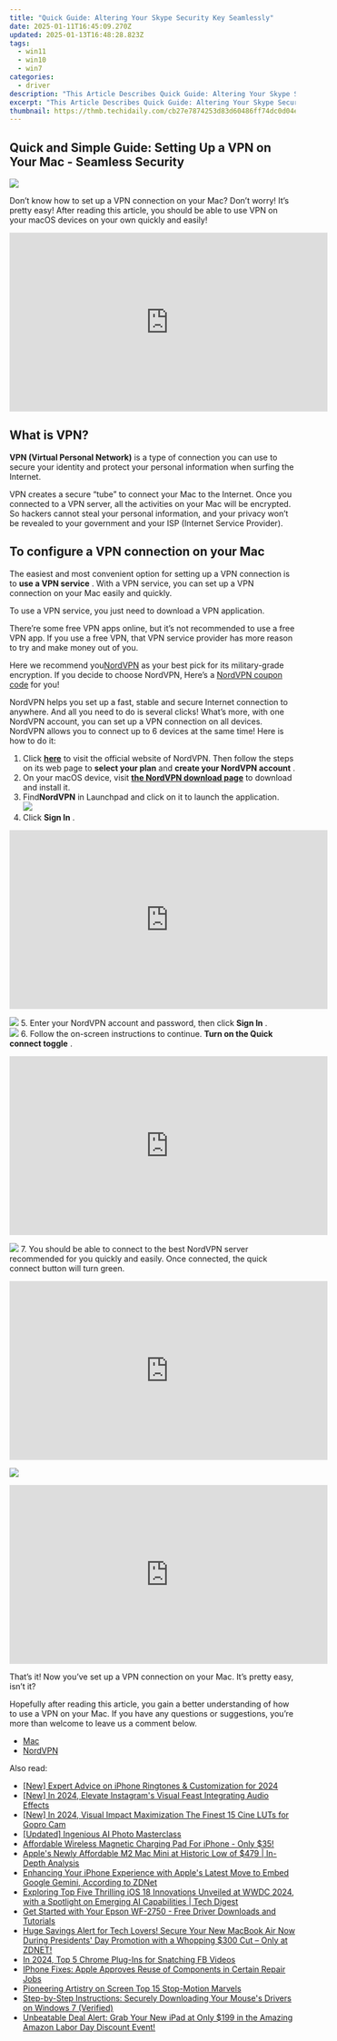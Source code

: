 ```yaml
---
title: "Quick Guide: Altering Your Skype Security Key Seamlessly"
date: 2025-01-11T16:45:09.270Z
updated: 2025-01-13T16:48:28.823Z
tags:
  - win11
  - win10
  - win7
categories:
  - driver
description: "This Article Describes Quick Guide: Altering Your Skype Security Key Seamlessly"
excerpt: "This Article Describes Quick Guide: Altering Your Skype Security Key Seamlessly"
thumbnail: https://thmb.techidaily.com/cb27e7874253d83d60486ff74dc0d04ef8e6496832a11808222a923437ed8a5b.jpg
---
```


## Quick and Simple Guide: Setting Up a VPN on Your Mac - Seamless Security

![](https://images.drivereasy.com/wp-content/uploads/2019/01/Snap919.png)

 Don’t know how to set up a VPN connection on your Mac? Don’t worry! It’s pretty easy! After reading this article, you should be able to use VPN on your macOS devices on your own quickly and easily!

<!-- affiliate ads begin -->
<iframe width="560" height="315" src="https://www.youtube.com/embed/nWu29cqFjZA?si=TNZyCbPq68PQ0JIb" title="YouTube video player" frameborder="0" allow="accelerometer; autoplay; clipboard-write; encrypted-media; gyroscope; picture-in-picture; web-share" referrerpolicy="strict-origin-when-cross-origin" allowfullscreen></iframe>
<!-- affiliate ads end -->

## What is VPN?

**VPN (Virtual Personal Network)**   is a type of connection you can use to secure your identity and protect your personal information when surfing the Internet.

 VPN creates a secure “tube” to connect your Mac to the Internet. Once you connected to a VPN server, all the activities on your Mac will be encrypted. So hackers cannot steal your personal information, and your privacy won’t be revealed to your government and your ISP (Internet Service Provider).

## To configure a VPN connection on your Mac

 The easiest and most convenient option for setting up a VPN connection is to **use a VPN service** .  With a VPN service, you can set up a VPN connection on your Mac easily and quickly.

To use a VPN service, you just need to download a VPN application.

 There’re some free VPN apps online, but it’s not recommended to use a free VPN app. If you use a free VPN, that VPN service provider has more reason to try and make money out of you.

 Here we recommend you[NordVPN](https://tools.techidaily.com/drivereasy/download/) as your best pick for its military-grade encryption. If you decide to choose NordVPN, Here’s a [NordVPN coupon code](https://tools.techidaily.com/drivereasy/download/) for you!

 NordVPN helps you set up a fast, stable and secure Internet connection to anywhere. And all you need to do is several clicks! What’s more, with one NordVPN account, you can set up a VPN connection on all devices. NordVPN allows you to connect up to 6 devices at the same time! Here is how to do it:

1. Click **[here](https://tools.techidaily.com/drivereasy/download/)**  to visit the official website of NordVPN. Then follow the steps on its web page to **select your plan**   and **create your NordVPN account** .
2. On your macOS device, visit **[the NordVPN download page](https://nordvpn.com/download/mac/)**  to download and install it.
3. Find**NordVPN** in Launchpad and click on it to launch the application.  
![](https://images.drivereasy.com/wp-content/uploads/2019/01/snap000357.png)
4. Click **Sign In**  .  

<!-- affiliate ads begin -->
<iframe width="560" height="315" src="https://www.youtube.com/embed/htnQWyEOCgc?si=fy86hi8_hTtbWAnw" title="YouTube video player" frameborder="0" allow="accelerometer; autoplay; clipboard-write; encrypted-media; gyroscope; picture-in-picture; web-share" referrerpolicy="strict-origin-when-cross-origin" allowfullscreen></iframe>
<!-- affiliate ads end -->

![](https://images.drivereasy.com/wp-content/uploads/2019/01/snap000379.png)
5. Enter your NordVPN account and password, then click **Sign In**  .  
![](https://images.drivereasy.com/wp-content/uploads/2019/01/snap000380.png)
6. Follow the on-screen instructions to continue. **Turn on the Quick connect toggle**  .  

<!-- affiliate ads begin -->
<iframe width="560" height="315" src="https://www.youtube.com/embed/793ViIxl4tI?si=DDBkjPlPX5bZ-f1Y" title="YouTube video player" frameborder="0" allow="accelerometer; autoplay; clipboard-write; encrypted-media; gyroscope; picture-in-picture; web-share" referrerpolicy="strict-origin-when-cross-origin" allowfullscreen></iframe>
<!-- affiliate ads end -->

![](https://images.drivereasy.com/wp-content/uploads/2019/01/snap000381.png)
7. You should be able to connect to the best NordVPN server recommended for you quickly and easily. Once connected, the quick connect button will turn green.  

<!-- affiliate ads begin -->
<iframe width="560" height="315" src="https://www.youtube.com/embed/Jng92DT1n_Y?si=EdMRoNAFi0Q6mP7G" title="YouTube video player" frameborder="0" allow="accelerometer; autoplay; clipboard-write; encrypted-media; gyroscope; picture-in-picture; web-share" referrerpolicy="strict-origin-when-cross-origin" allowfullscreen></iframe>
<!-- affiliate ads end -->

![](https://images.drivereasy.com/wp-content/uploads/2019/01/snap000382.png)

<!-- affiliate ads begin -->
<iframe width="560" height="315" src="https://www.youtube.com/embed/K7fATC_lI7o?si=UFotPJqflDRZr-mv" title="YouTube video player" frameborder="0" allow="accelerometer; autoplay; clipboard-write; encrypted-media; gyroscope; picture-in-picture; web-share" referrerpolicy="strict-origin-when-cross-origin" allowfullscreen></iframe>
<!-- affiliate ads end -->

 That’s it! Now you’ve set up a VPN connection on your Mac. It’s pretty easy, isn’t it?

 Hopefully after reading this article, you gain a better understanding of how to use a VPN on your Mac. If you have any questions or suggestions, you’re more than welcome to leave us a comment below.

* [Mac](https://tools.techidaily.com/drivereasy/download/)
* [NordVPN](https://tools.techidaily.com/drivereasy/download/)

<ins class="adsbygoogle"
     style="display:block"
     data-ad-format="autorelaxed"
     data-ad-client="ca-pub-7571918770474297"
     data-ad-slot="1223367746"></ins>

<ins class="adsbygoogle"
     style="display:block"
     data-ad-client="ca-pub-7571918770474297"
     data-ad-slot="8358498916"
     data-ad-format="auto"
     data-full-width-responsive="true"></ins>

<span class="atpl-alsoreadstyle">Also read:</span>
<div><ul>
<li><a href="https://fox-helps.techidaily.com/new-expert-advice-on-iphone-ringtones-and-customization-for-2024/"><u>[New] Expert Advice on iPhone Ringtones & Customization for 2024</u></a></li>
<li><a href="https://instagram-video-files.techidaily.com/new-in-2024-elevate-instagrams-visual-feast-integrating-audio-effects/"><u>[New] In 2024, Elevate Instagram's Visual Feast Integrating Audio Effects</u></a></li>
<li><a href="https://fox-links.techidaily.com/new-in-2024-visual-impact-maximization-the-finest-15-cine-luts-for-gopro-cam/"><u>[New] In 2024, Visual Impact Maximization The Finest 15 Cine LUTs for Gopro Cam</u></a></li>
<li><a href="https://article-files.techidaily.com/updated-ingenious-ai-photo-masterclass/"><u>[Updated] Ingenious AI Photo Masterclass</u></a></li>
<li><a href="https://tech-haven.techidaily.com/affordable-wireless-magnetic-charging-pad-for-iphone-only-35/"><u>Affordable Wireless Magnetic Charging Pad For iPhone - Only $35!</u></a></li>
<li><a href="https://tech-haven.techidaily.com/apples-newly-affordable-m2-mac-mini-at-historic-low-of-479-in-depth-analysis/"><u>Apple's Newly Affordable M2 Mac Mini at Historic Low of $479 | In-Depth Analysis</u></a></li>
<li><a href="https://tech-haven.techidaily.com/enhancing-your-iphone-experience-with-apples-latest-move-to-embed-google-gemini-according-to-zdnet/"><u>Enhancing Your iPhone Experience with Apple's Latest Move to Embed Google Gemini, According to ZDNet</u></a></li>
<li><a href="https://tech-haven.techidaily.com/exploring-top-five-thrilling-ios-18-innovations-unveiled-at-wwdc-2024-with-a-spotlight-on-emerging-ai-capabilities-tech-digest/"><u>Exploring Top Five Thrilling iOS 18 Innovations Unveiled at WWDC 2024, with a Spotlight on Emerging AI Capabilities | Tech Digest</u></a></li>
<li><a href="https://win-dash.techidaily.com/get-started-with-your-epson-wf-2750-free-driver-downloads-and-tutorials/"><u>Get Started with Your Epson WF-2750 - Free Driver Downloads and Tutorials</u></a></li>
<li><a href="https://tech-haven.techidaily.com/huge-savings-alert-for-tech-lovers-secure-your-new-macbook-air-now-during-presidents-day-promotion-with-a-whopping-300-cut-only-at-zdnet/"><u>Huge Savings Alert for Tech Lovers! Secure Your New MacBook Air Now During Presidents' Day Promotion with a Whopping $300 Cut – Only at ZDNET!</u></a></li>
<li><a href="https://facebook-video-content.techidaily.com/in-2024-top-5-chrome-plug-ins-for-snatching-fb-videos/"><u>In 2024, Top 5 Chrome Plug-Ins for Snatching FB Videos</u></a></li>
<li><a href="https://tech-haven.techidaily.com/iphone-fixes-apple-approves-reuse-of-components-in-certain-repair-jobs/"><u>IPhone Fixes: Apple Approves Reuse of Components in Certain Repair Jobs</u></a></li>
<li><a href="https://fox-blue.techidaily.com/pioneering-artistry-on-screen-top-15-stop-motion-marvels/"><u>Pioneering Artistry on Screen Top 15 Stop-Motion Marvels</u></a></li>
<li><a href="https://hardware-help.techidaily.com/step-by-step-instructions-securely-downloading-your-mouses-drivers-on-windows-7-verified/"><u>Step-by-Step Instructions: Securely Downloading Your Mouse's Drivers on Windows 7 (Verified)</u></a></li>
<li><a href="https://tech-haven.techidaily.com/unbeatable-deal-alert-grab-your-new-ipad-at-only-199-in-the-amazing-amazon-labor-day-discount-event/"><u>Unbeatable Deal Alert: Grab Your New iPad at Only $199 in the Amazing Amazon Labor Day Discount Event!</u></a></li>
</ul></div>

